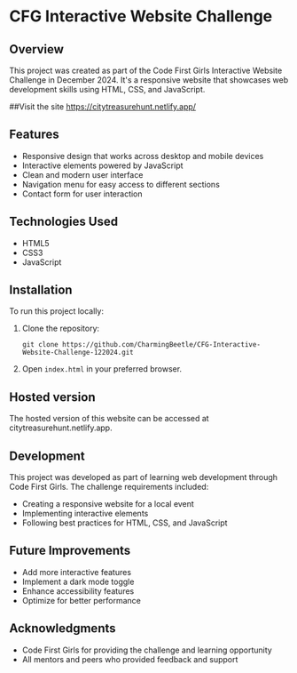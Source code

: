 # CFG Interactive Website Challenge

## Overview
This project was created as part of the Code First Girls Interactive Website Challenge in December 2024. It's a responsive website that showcases web development skills using HTML, CSS, and JavaScript.

##Visit the site
https://citytreasurehunt.netlify.app/

## Features
- Responsive design that works across desktop and mobile devices
- Interactive elements powered by JavaScript
- Clean and modern user interface
- Navigation menu for easy access to different sections
- Contact form for user interaction

## Technologies Used
- HTML5
- CSS3
- JavaScript

## Installation
To run this project locally:

1. Clone the repository:
   ```
   git clone https://github.com/CharmingBeetle/CFG-Interactive-Website-Challenge-122024.git
   ```
2. Open `index.html` in your preferred browser.

## Hosted version
The hosted version of this website can be accessed at citytreasurehunt.netlify.app.

## Development
This project was developed as part of learning web development through Code First Girls. The challenge requirements included:

- Creating a responsive website for a local event 
- Implementing interactive elements
- Following best practices for HTML, CSS, and JavaScript

## Future Improvements
- Add more interactive features
- Implement a dark mode toggle
- Enhance accessibility features
- Optimize for better performance

## Acknowledgments
- Code First Girls for providing the challenge and learning opportunity
- All mentors and peers who provided feedback and support

